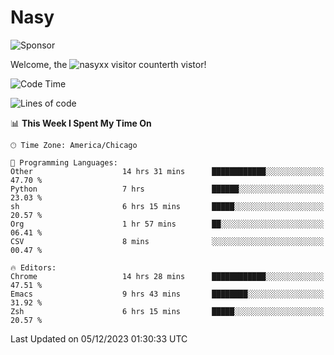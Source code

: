 # Nasy

<!--
<p align="center">
<img height="200" src="https://github-readme-stats.vercel.app/api?username=nasyxx&count_private=true&show_icons=true&theme=dracula&include_all_commits=true"/>
<img height="200" src="https://github-readme-stats.vercel.app/api/top-langs/?username=nasyxx&theme=dracula&hide=html,jupyter+notebook&count_private=true&show_icons=true"/>
</p>

  
----------------
-->

![Sponsor](https://img.shields.io/static/v1.svg?label=Sponsor&message=%E2%9D%A4&logo=GitHub&style=flat&color=pink)
 
Welcome, the ![nasyxx visitor counter](https://count.getloli.com/get/@nasyxx?theme=rule34)th vistor!
 
<!--START_SECTION:waka-->
![Code Time](http://img.shields.io/badge/Code%20Time-4%2C052%20hrs%2043%20mins-blue)

![Lines of code](https://img.shields.io/badge/From%20Hello%20World%20I%27ve%20Written-6.3%20million%20lines%20of%20code-blue)

📊 **This Week I Spent My Time On** 

```text
🕑︎ Time Zone: America/Chicago

💬 Programming Languages: 
Other                    14 hrs 31 mins      ████████████░░░░░░░░░░░░░   47.70 % 
Python                   7 hrs               ██████░░░░░░░░░░░░░░░░░░░   23.03 % 
sh                       6 hrs 15 mins       █████░░░░░░░░░░░░░░░░░░░░   20.57 % 
Org                      1 hr 57 mins        ██░░░░░░░░░░░░░░░░░░░░░░░   06.41 % 
CSV                      8 mins              ░░░░░░░░░░░░░░░░░░░░░░░░░   00.47 % 

🔥 Editors: 
Chrome                   14 hrs 28 mins      ████████████░░░░░░░░░░░░░   47.51 % 
Emacs                    9 hrs 43 mins       ████████░░░░░░░░░░░░░░░░░   31.92 % 
Zsh                      6 hrs 15 mins       █████░░░░░░░░░░░░░░░░░░░░   20.57 % 
```


 Last Updated on 05/12/2023 01:30:33 UTC
<!--END_SECTION:waka-->

<!-- ![visitors](https://visitor-badge.laobi.icu/badge?page_id=nasyxx.nasyxx) -->
